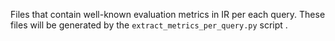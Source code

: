 Files that contain well-known evaluation metrics in IR per each query. These files will be generated by the `extract_metrics_per_query.py` script .
